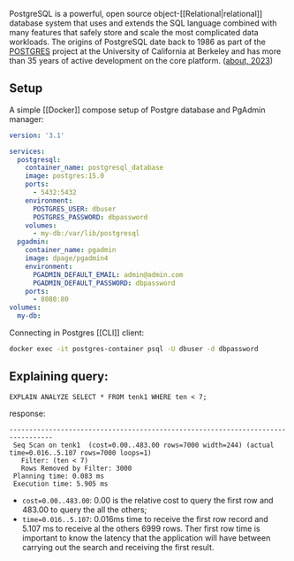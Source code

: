 PostgreSQL is a powerful, open source object-[[Relational|relational]] database system that uses and extends the SQL language combined with many features that safely store and scale the most complicated data workloads. The origins of PostgreSQL date back to 1986 as part of the [POSTGRES](https://www.postgresql.org/docs/current/history.html) project at the University of California at Berkeley and has more than 35 years of active development on the core platform. ([about, 2023](https://www.postgresql.org/about/))

## Setup
A simple [[Docker]] compose setup of Postgre database and PgAdmin manager:
```yml
version: '3.1'

services:
  postgresql:
    container_name: postgresql_database
    image: postgres:15.0
    ports:
      - 5432:5432
    environment:
      POSTGRES_USER: dbuser
      POSTGRES_PASSWORD: dbpassword
    volumes:
      - my-db:/var/lib/postgresql
  pgadmin:
    container_name: pgadmin
    image: dpage/pgadmin4
    environment:
      PGADMIN_DEFAULT_EMAIL: admin@admin.com
      PGADMIN_DEFAULT_PASSWORD: dbpassword
    ports:
      - 8080:80
volumes:
  my-db:
```

Connecting in Postgres [[CLI]] client:
```bash
docker exec -it postgres-container psql -U dbuser -d dbpassword
```

## Explaining query:
```
EXPLAIN ANALYZE SELECT * FROM tenk1 WHERE ten < 7;
```
response:
```                              QUERY PLAN
-------------------------------------------------------------------​--------------
 Seq Scan on tenk1  (cost=0.00..483.00 rows=7000 width=244) (actual time=0.016..5.107 rows=7000 loops=1)
   Filter: (ten < 7)
   Rows Removed by Filter: 3000
 Planning time: 0.083 ms
 Execution time: 5.905 ms
```

- `cost=0.00..483.00`: 0.00 is the relative cost to query the first row and 483.00 to query the all the others;
- `time=0.016..5.107`: 0.016ms time to receive the first row record and 5.107 ms to receive al the others 6999 rows. Ther first row time is important to  know the latency that the application will have between carrying out the search and receiving the first result.
  